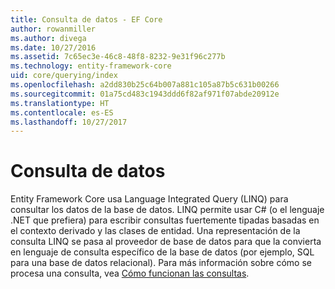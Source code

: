 ```yaml
---
title: Consulta de datos - EF Core
author: rowanmiller
ms.author: divega
ms.date: 10/27/2016
ms.assetid: 7c65ec3e-46c8-48f8-8232-9e31f96c277b
ms.technology: entity-framework-core
uid: core/querying/index
ms.openlocfilehash: a2dd830b25c64b007a881c105a87b5c631b00266
ms.sourcegitcommit: 01a75cd483c1943ddd6f82af971f07abde20912e
ms.translationtype: HT
ms.contentlocale: es-ES
ms.lasthandoff: 10/27/2017
---
```

# <a name="querying-data"></a>Consulta de datos

Entity Framework Core usa Language Integrated Query (LINQ) para consultar los datos de la base de datos. LINQ permite usar C# (o el lenguaje .NET que prefiera) para escribir consultas fuertemente tipadas basadas en el contexto derivado y las clases de entidad. Una representación de la consulta LINQ se pasa al proveedor de base de datos para que la convierta en lenguaje de consulta específico de la base de datos (por ejemplo, SQL para una base de datos relacional). Para más información sobre cómo se procesa una consulta, vea [Cómo funcionan las consultas](overview.md).
